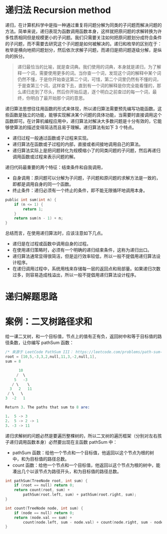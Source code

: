 # 递归法 Recursion method

递归，在计算机科学中是指一种通过重复将问题分解为同类的子问题而解决问题的方法。简单来说，递归表现为函数调用函数本身，这样就把原问题的求解转换为许多性质相同但是规模更小的子问题。我们只需要关注如何把原问题划分成符合条件的子问题，而不需要去研究这个子问题是如何被解决的。递归和枚举的区别在于：枚举是横向地把问题划分，然后依次求解子问题，而递归是把问题逐级分解，是纵向的拆分。

> 递归最恰当的比喻，就是查词典。我们使用的词典，本身就是递归，为了解释一个词，需要使用更多的词。当你查一个词，发现这个词的解释中某个词仍然不懂，于是你开始查这第二个词，可惜，第二个词里仍然有不懂的词，于是查第三个词，这样查下去，直到有一个词的解释是你完全能看懂的，那么递归走到了尽头，然后你开始后退，逐个明白之前查过的每一个词，最终，你明白了最开始那个词的意思。

递归算法思想往往用函数的形式来体现，所以递归算法需要预先编写功能函数。这些函数是独立的功能，能够实现解决某个问题的具体功能，当需要时直接调用这个函数即可。在计算机编程应用中，递归算法对解决大多数问题是十分有效的，它能够使算法的描述变得简洁而且易于理解。递归算法有如下 3 个特点。

- 递归过程一般通过函数或子过程来实现。
- 递归算法在函数或子过程的内部，直接或者间接地调用自己的算法。
- 递归算法实际上是把问题转化为规模缩小了的同类问题的子问题，然后再递归调用函数或过程来表示问题的解。

递归代码最重要的两个特征：结束条件和自我调用，

- 自身调用：原问题可以分解为子问题，子问题和原问题的求解方法是一致的，即都是调用自身的同一个函数。
- 终止条件：递归必须有一个终止的条件，即不能无限循环地调用本身。

```go
public int sum(int n) {
    if (n <= 1) {
        return 1;
    }
    return sum(n - 1) + n;
}
```

总结而言，在使用递归算法时，应该注意如下几点。

- 递归是在过程或函数中调用自身的过程。
- 在使用递归策略时，必须有一个明确的递归结束条件，这称为递归出口。
- 递归算法通常显得很简洁，但是运行效率较低，所以一般不提倡用递归算法设计程序。
- 在递归调用过程中，系统用栈来存储每一层的返回点和局部量。如果递归次数过多，则容易造成栈溢出，所以一般不提倡用递归算法设计程序。

# 递归解题思路

# 案例：二叉树路径求和

给一课二叉树，和一个目标值，节点上的值有正有负，返回树中和等于目标值的路径条数，让你编写 pathSum 函数：

```s
/* 来源于 LeetCode PathSum III： https://leetcode.com/problems/path-sum-iii/ */
root = [10,5,-3,3,2,null,11,3,-2,null,1],
sum = 8

      10
     /  \
    5   -3
   / \    \
  3   2   11
 / \   \
3  -2   1

Return 3. The paths that sum to 8 are:

1.  5 -> 3
2.  5 -> 2 -> 1
3. -3 -> 11
```

递归求解树的问题必然是要遍历整棵树的，所以二叉树的遍历框架（分别对左右孩子递归调用函数本身）必然要出现在主函数 pathSum 中：

- pathSum 函数：给他一个节点和一个目标值，他返回以这个节点为根的树中，和为目标值的路径总数。
- count 函数：给他一个节点和一个目标值，他返回以这个节点为根的树中，能凑出几个以该节点为路径开头，和为目标值的路径总数。

```c
int pathSum(TreeNode root, int sum) {
    if (root == null) return 0;
    return count(root, sum) +
        pathSum(root.left, sum) + pathSum(root.right, sum);
}

int count(TreeNode node, int sum) {
    if (node == null) return 0;
    return (node.val == sum) +
        count(node.left, sum - node.val) + count(node.right, sum - node.val);
}
```
